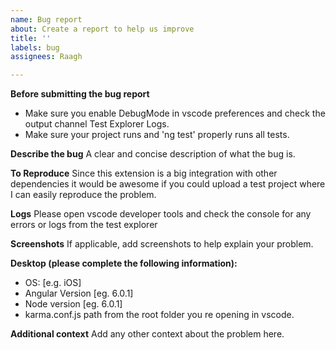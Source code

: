 ```yaml
---
name: Bug report
about: Create a report to help us improve
title: ''
labels: bug
assignees: Raagh

---
```


**Before submitting the bug report**
- Make sure you enable DebugMode in vscode preferences and check the output channel Test Explorer Logs.
- Make sure your project runs and 'ng test' properly runs all tests.

**Describe the bug**
A clear and concise description of what the bug is.

**To Reproduce**
Since this extension is a big integration with other dependencies it would be awesome if you could upload a test project where I can easily reproduce the problem.

**Logs**
Please open vscode developer tools and check the console for any errors or logs from the test explorer

**Screenshots**
If applicable, add screenshots to help explain your problem.

**Desktop (please complete the following information):**
- OS: [e.g. iOS]
- Angular Version [eg. 6.0.1]
- Node version [eg. 6.0.1]
- karma.conf.js path from the root folder you re opening in vscode.

**Additional context**
Add any other context about the problem here.
